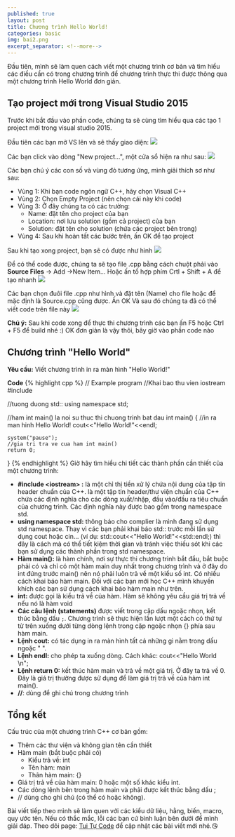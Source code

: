 ```yaml
---
published: true
layout: post
title: Chương trình Hello World!
categories: basic
img: bai2.png
excerpt_separator: <!--more-->
---
```

Đầu tiên, mình sẽ làm quen cách viết một chương trình cơ bản và tìm hiểu các điều cần có trong chương trình để chương trình thực thi được thông qua một chương trình Hello World đơn giản.<!--more-->
## Tạo project mới trong Visual Studio 2015
Trước khi bắt đầu vào phần code, chúng ta sẽ cùng tìm hiểu qua các tạo 1 project mới trong visual studio 2015.

Đầu tiên các bạn mở VS lên và sẽ thấy giao diện:
![](http://3.bp.blogspot.com/-6gri2LiPedw/XSGtevfF0EI/AAAAAAAAAjU/wx0nbnvdpVIPcaQgT9fguE_v9TlN0WHnQCK4BGAYYCw/s1600/Capture.PNG)

Các bạn click vào dòng "New project...", một cửa sổ hiện ra như sau:
![](http://4.bp.blogspot.com/-vYju9m_I3Ic/XSGthZlX2-I/AAAAAAAAAjc/oaWeF2yLqQkd6uI8mivNxCMOMC5sZTOSgCK4BGAYYCw/s1600/2.PNG)

Các bạn chú ý các con số và vùng đỏ tương ứng, mình giải thích sơ như sau:
- Vùng 1: Khi bạn code ngôn ngữ C++, hãy chọn Visual C++
- Vùng 2: Chọn Empty Project (nên chọn cái này khi code)
- Vùng 3: Ở đây chúng ta có các trường:
	- Name: đặt tên cho project của bạn
    - Location: nơi lưu solution (gồm cả project) của bạn
    - Solution: đặt tên cho solution (chứa các project bên trong)
- Vùng 4: Sau khi hoàn tất các bước trên, ấn OK để tạo project

Sau khi tạo xong project, bạn sẽ có được như hình
![](http://1.bp.blogspot.com/-0Y95r08mCYY/XSGtjqZXN0I/AAAAAAAAAjk/miuO4Hy_rZgEIYrfmJVCPghkoRGA1ni6gCK4BGAYYCw/s1600/3.PNG)

Để có thể code được, chúng ta sẽ tạo file .cpp bằng cách chuột phải vào **Source Files** -> Add ->New Item... Hoặc ấn tổ hợp phím Crtl + Shift + A để tạo nhanh
![](http://4.bp.blogspot.com/-8-8I20zFar0/XSGtmgA-gJI/AAAAAAAAAjs/xMT2sVzuA48rYL9sHJtRMm_5dVzDQEDZACK4BGAYYCw/s1600/4.PNG)

Các bạn chọn đuôi file .cpp như hình và đặt tên (Name) cho file hoặc để mặc định là Source.cpp cũng được. Ấn OK Và sau đó chúng ta đã có thể viết code trên file này
![](http://1.bp.blogspot.com/-cBPfjIDY804/XSGto782MGI/AAAAAAAAAj0/WYp9GC3GSeoN0UHqRq7Jk4lLztZqmiFzQCK4BGAYYCw/s1600/5.PNG)

**Chú ý:** Sau khi code xong để thực thi chương trình các bạn ấn F5 hoặc Ctrl + F5 để build nhé :) OK đơn giản là vậy thôi, bây giờ vào phần code nào
## Chương trình "Hello World"
**Yêu cầu:** Viết chương trình in ra màn hình "Hello World!"

**Code**
{% highlight cpp %}
// Example program
//Khai bao thu vien iostream
#include <iostream>

//tuong duong std::
using namespace std;

//ham int main() la noi su thuc thi chuong trinh bat dau
int main()
{
    //in ra man hinh Hello World!
    cout<<"Hello World!"<<endl;
    
    system("pause");
    //gia tri tra ve cua ham int main()
    return 0;
}
{% endhighlight %}
Giờ hãy tìm hiểu chi tiết các thành phần cần thiết của một chương trình:

- **#include \<iostream> :** là một chỉ thị tiền xử lý chứa nội dung của tập tin header chuẩn của C++. <iostream> là một tập tin header/thư viện chuẩn của C++ chứa các định nghĩa cho các dòng xuất/nhập, đầu vào/đầu ra tiêu chuẩn của chương trình. Các định nghĩa này được bao gồm trong namespace std.
- **using namespace std:** thông báo cho complier là mình đang sử dụng std namespace. Thay vì các bạn phải khai báo std:: trước mỗi lần sử dụng cout hoặc cin... (ví dụ: std::cout<<"Hello World!"<<std::endl;) thì đây là cách mà có thể tiết kiệm thời gian và tránh việc thiếu sót khi các bạn sử dụng các thành phần trong std namespace.
- **Hàm main():** là hàm chính, nơi sự thực thi chương trình bắt đầu, bắt buộc phải có và chỉ có một hàm main duy nhất trong chương trình và ở đây do int đứng trước main() nên nó phải luôn trả về một kiểu số int. Có nhiều cách khai báo hàm main. Đối với các bạn mới học C++ mình khuyến khích các bạn sử dụng cách khai báo hàm main như trên.
- **int:** được gọi là kiểu trả về của hàm. Hàm sẽ không yêu cầu giá trị trả về nếu nó là hàm void
- **Các câu lệnh (statements)** được viết trong cặp dấu ngoặc nhọn, kết thúc bằng dấu ``;``. Chương trình sẽ thực hiện lần lượt một cách có thứ tự từ trên xuống dưới từng dòng lệnh trong cặp ngoặc nhọn {} phía sau hàm main.
- **Lệnh cout:** có tác dụng in ra màn hình tất cả những gì nằm trong dấu ngoặc " ".
- **Lệnh endl:** cho phép ta xuống dòng. Cách khác: cout<<"Hello World \n";
- **Lệnh return 0:** kết thúc hàm main và trả về một giá trị. Ở đây ta trả về 0. Đây là giá trị thường được sử dụng để làm giá trị trả về của hàm int main().
- **//**: dùng để ghi chú trong chương trình

## Tổng kết
Cấu trúc của một chương trình C++ cơ bản gồm:

- Thêm các thư viện và không gian tên cần thiết
- Hàm main (bắt buộc phải có)
	- Kiểu trả về: int
	- Tên hàm: main
	- Thân hàm main: {}
- Giá trị trả về của hàm main: 0 hoặc một số khác kiểu int.
- Các dòng lệnh bên trong hàm main và phải được kết thúc bằng dấu ;
- // dùng cho ghi chú (có thể có hoặc không).

Bài viết tiếp theo mình sẽ làm quen với các kiểu dữ liệu, hằng, biến, macro, quy ước tên. Nếu có thắc mắc, lỗi các bạn cứ bình luận bên dưới để mình giải đáp. Theo dõi page: [Tui Tự Code](https://www.facebook.com/shareAboutIT/) để cập nhật các bài viết mới nhé.😘

